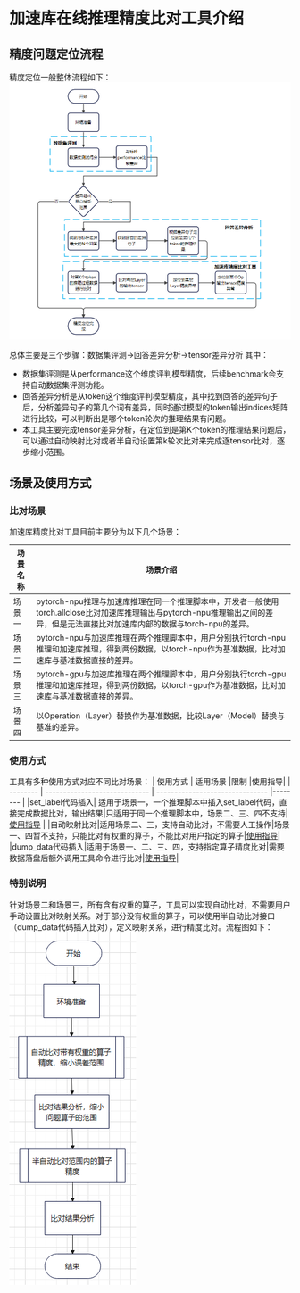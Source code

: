 # 加速库在线推理精度比对工具介绍

## 精度问题定位流程
精度定位一般整体流程如下：
![精度定位流程图](./LocationProgress.png)

总体主要是三个步骤：数据集评测->回答差异分析->tensor差异分析
其中：
- 数据集评测是从performance这个维度评判模型精度，后续benchmark会支持自动数据集评测功能。
- 回答差异分析是从token这个维度评判模型精度，其中找到回答的差异句子后，分析差异句子的第几个词有差异，同时通过模型的token输出indices矩阵进行比较，可以判断出是哪个token轮次的推理结果有问题。
- 本工具主要完成tensor差异分析，在定位到是第K个token的推理结果问题后，可以通过自动映射比对或者半自动设置第k轮次比对来完成逐tensor比对，逐步缩小范围。

## 场景及使用方式
### 比对场景
加速库精度比对工具目前主要分为以下几个场景：

| 场景名称 | 场景介绍                                                     |
| -------- | ------------------------------------------------------------ |
| 场景一   | pytorch-npu推理与加速库推理在同一个推理脚本中，开发者一般使用torch.allclose比对加速库推理输出与pytorch-npu推理输出之间的差异，但是无法直接比对加速库内部的数据与torch-npu的差异。 | 
| 场景二   | pytorch-npu与加速库推理在两个推理脚本中，用户分别执行torch-npu推理和加速库推理，得到两份数据，以torch-npu作为基准数据，比对加速库与基准数据直接的差异。 |
| 场景三   | pytorch-gpu与加速库推理在两个推理脚本中，用户分别执行torch-gpu推理和加速库推理，得到两份数据，以torch-gpu作为基准数据，比对加速库与基准数据直接的差异。 |
| 场景四   | 以Operation（Layer）替换作为基准数据，比较Layer（Model）替换与基准的差异。 |

### 使用方式
工具有多种使用方式对应不同比对场景：
| 使用方式 | 适用场景              |限制                         |使用指导|
| -------- | ----------------------------- | ------------------------------- |-------- |
|set_label代码插入| 适用于场景一，一个推理脚本中插入set_label代码，直接完成数据比对，输出结果|只适用于同一个推理脚本中，场景二、三、四不支持|[使用指导](../11_pta_acl_cmp/basic_usage.md) |
|自动映射比对|适用场景二、三，支持自动比对，不需要人工操作|场景一、四暂不支持，只能比对有权重的算子，不能比对用户指定的算子|[使用指导](../12_pta_acl_cmp_weight_map/README.md)|
|dump_data代码插入|适用于场景一、二、三、四，支持指定算子精度比对|需要数据落盘后额外调用工具命令进行比对|[使用指导](../13_dump_and_compare/README.md)|

### 特别说明
针对场景二和场景三，所有含有权重的算子，工具可以实现自动比对，不需要用户手动设置比对映射关系。对于部分没有权重的算子，可以使用半自动比对接口（dump_data代码插入比对），定义映射关系，进行精度比对。流程图如下：
![场景2和场景3流程图](./场景2和场景3流程图.png)


